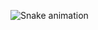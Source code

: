 ![Snake animation](https://github.com/JamshedAli18/JamshedAli18/blob/output/github-contribution-grid-snake.svg)